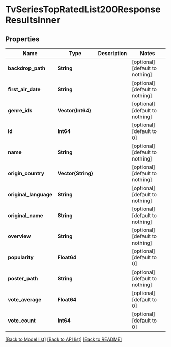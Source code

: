 # TvSeriesTopRatedList200ResponseResultsInner


## Properties
Name | Type | Description | Notes
------------ | ------------- | ------------- | -------------
**backdrop_path** | **String** |  | [optional] [default to nothing]
**first_air_date** | **String** |  | [optional] [default to nothing]
**genre_ids** | **Vector{Int64}** |  | [optional] [default to nothing]
**id** | **Int64** |  | [optional] [default to 0]
**name** | **String** |  | [optional] [default to nothing]
**origin_country** | **Vector{String}** |  | [optional] [default to nothing]
**original_language** | **String** |  | [optional] [default to nothing]
**original_name** | **String** |  | [optional] [default to nothing]
**overview** | **String** |  | [optional] [default to nothing]
**popularity** | **Float64** |  | [optional] [default to 0]
**poster_path** | **String** |  | [optional] [default to nothing]
**vote_average** | **Float64** |  | [optional] [default to 0]
**vote_count** | **Int64** |  | [optional] [default to 0]


[[Back to Model list]](../README.md#models) [[Back to API list]](../README.md#api-endpoints) [[Back to README]](../README.md)


